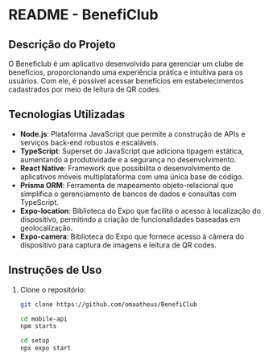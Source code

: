# README - BenefiClub

## Descrição do Projeto

O Beneficlub é um aplicativo desenvolvido para gerenciar um clube de benefícios, proporcionando uma experiência prática e intuitiva para os usuários. Com ele, é possível acessar benefícios em estabelecimentos cadastrados por meio de leitura de QR codes.

## Tecnologias Utilizadas

- **Node.js**: Plataforma JavaScript que permite a construção de APIs e serviços back-end robustos e escaláveis.
- **TypeScript**: Superset do JavaScript que adiciona tipagem estática, aumentando a produtividade e a segurança no desenvolvimento.
- **React Native**: Framework que possibilita o desenvolvimento de aplicativos móveis multiplataforma com uma única base de código.
- **Prisma ORM**: Ferramenta de mapeamento objeto-relacional que simplifica o gerenciamento de bancos de dados e consultas com TypeScript.
- **Expo-location**: Biblioteca do Expo que facilita o acesso à localização do dispositivo, permitindo a criação de funcionalidades baseadas em geolocalização.
- **Expo-camera**: Biblioteca do Expo que fornece acesso à câmera do dispositivo para captura de imagens e leitura de QR codes.

## Instruções de Uso

1. Clone o repositório:
   ```bash
   git clone https://github.com/omaatheus/BenefiClub
   
   cd mobile-api
   npm starts
   
   cd setup
   npx expo start
